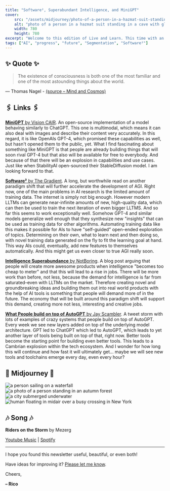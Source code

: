 ```yaml
---
title: "Software², Superabundant Intelligence, and MiniGPT"
cover:
    src: "/assets/midjourney/photo-of-a-person-in-a-hazmat-suit-standing-in-a-cave-with-glowing-mushrooms.jpg"
    alt: "photo of a person in a hazmat suit standing in a cave with glowing mushrooms"
    width: 780
    height: 780
excerpt: "Welcome to this edition of Live and Learn. This time with an open source alternative to ChatGPT, an article about a paradigm that might lead closer to the realization of AGI, and a list of crazy things that people build on top of tools like AutoGPT and BabyAGI."
tags: ["AI", "progress", "future", "Segmentation", "Software²"]
---
```


## ✨ Quote ✨

> The existence of consciousness is both one of the most familiar and one of the most astounding things about the world. 

— Thomas Nagel - [(source – Mind and Cosmos)](https://en.wikipedia.org/wiki/Mind_and_Cosmos)


## 🖇️ Links 🖇️

[**MiniGPT** by Vision CAIR](https://github.com/Vision-CAIR/MiniGPT-4). An open-source implementation of a model behaving similarly to ChatGPT. This one is multimodal, which means it can also deal with images and describe their content very accurately. In this regard, it is like OpenAIs GPT-4, which promised these capabilities as well, but hasn't opened them to the public, yet. What I find fascinating about something like MiniGPT is that people are already building things that will soon rival GPT-4 but that also will be available for free to everybody. And because of that there will be an explosion in capabilities and use cases. Just like when StabilityAI open-sourced their StableDiffusion model. I am looking forward to that. 

[**Software²** by The Gradient](https://thegradient.pub/software2-a-new-generation-of-ais-that-become-increasingly-general-by-producing-their-own-training-data/). A long, but worthwhile read on another paradigm shift that will further accelerate the development of AGI. Right now, one of the main problems in AI research is the limited amount of training data. The internet is simply not big enough. However modern LLTMs can generate near-infinite amounts of new, high-quality data, which can then be used to train the next iteration of even bigger LLTMS. And so far this seems to work exceptionally well. Somehow GPT-4 and similar models generalize well enough that they synthesize new "insights" that can be used as training data for other algorithms. Automating training data like this makes it possible for AIs to have "self-guided" open-ended exploration of topics. Determining on their own, what to learn next and then doing so, with novel training data generated on the fly to fit the learning goal at hand. This way AIs could, eventually, add new features to themselves automatically. And this might get us even closer to true AGI really soon.

[**Intelligence Superabundance** by NotBoring](https://www.notboring.co/p/intelligence-superabundance). A blog post arguing that people will create more awesome products when intelligence "becomes too cheap to meter" and that this will lead to a rise in jobs. There will be more work than before, not less, because the demand for intelligence is far from saturated–even with LLTMs on the market. Therefore creating novel and groundbreaking ideas and building them out into real world products with the help of AI tools is something that people will demand more of in the future. The economy that will be built around this paradigm shift will support this demand, creating more not less, interesting and creative jobs.

[**What People build on top of AutoGPT** by Jay Scambler](https://twitter.com/JayScambler/status/1645603816111308800). A tweet storm with lots of examples of crazy systems that people build on top of AutoGPT. Every week we see new layers added on top of the underlying model architecture. GPT led to ChatGPT which led to AutoGPT, which leads to yet another layer of tools being built on top of that, right now. Better tools become the starting point for building even better tools. This leads to a Cambrian explosion within the tech ecosystem. And I wonder for how long this will continue and how fast it will ultimately get… maybe we will see new tools and toolchains emerge every day, even every hour?

## 🌌 Midjourney 🌌


![a person sailing on a waterfall](/assets/midjourney/a-person-sailing-on-a-waterfall.jpg)
![a photo of a person standing in an autumn forest](/assets/midjourney/a-photo-of-a-person-standing-in-an-autumn-forest.jpg)
![a city submerged underwater](/assets/midjourney/a-city-submerged-underwater.jpg)
![human floating in midair over a busy crossing in New York](/assets/midjourney/human-floating-in-midair-over-a-busy-crossing-in-New-York.jpg)

## 🎶 Song 🎶

**Riders on the Storm** by Mezerg 

[Youtube Music](https://music.youtube.com/watch?v=qijBzcteR9Y) | [Spotify](https://open.spotify.com/track/3nb7Saln9wtLDcFU9mq37h)

---

I hope you found this newsletter useful, beautiful, or even both!

Have ideas for improving it? [Please let me know](https://airtable.com/shro1VeyG4lkNXkx2).

Cheers,

**– Rico**
